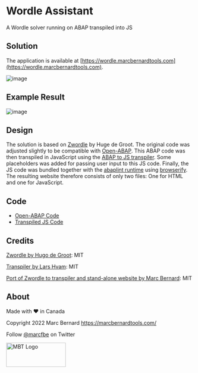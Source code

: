 # Wordle Assistant

A Wordle solver running on ABAP transpiled into JS

## Solution

The application is available at [https://wordle.marcbernardtools.com](https://wordle.marcbernardtools.com).

![image](https://user-images.githubusercontent.com/59966492/194975012-fba4d76c-293e-47c8-bb1a-ba960230f4b7.png)

## Example Result

![image](https://user-images.githubusercontent.com/59966492/194975219-1d377dc6-5286-4148-9cab-66339d365dbb.png)

## Design

The solution is based on [Zwordle](https://github.com/hdegroot/zwordle) by Huge de Groot. The original code was adjusted slightly to be compatible with [Open-ABAP](https://github.com/open-abap/open-abap). This ABAP code was then transpiled in JavaScript using the [ABAP to JS transpiler](https://github.com/abaplint/transpiler). Some placeholders was added for passing user input to this JS code. Finally, the 
JS code was bundled together with the [abaplint runtime](https://github.com/abaplint/abaplint) using [browserify](https://browserify.org/). The resulting website therefore consists of only two files: One for HTML and one for JavaScript.

## Code

- [Open-ABAP Code](https://github.com/Marc-Bernard-Tools/Wordle-on-ABAP/blob/main/abap/zwordle.abap)
- [Transpiled JS Code](https://github.com/Marc-Bernard-Tools/Wordle-on-ABAP/blob/main/abap/abap.js)

## Credits

[Zwordle by Hugo de Groot](https://github.com/hdegroot/zwordle): MIT

[Transpiler by Lars Hvam](https://github.com/abaplint/transpiler): MIT

[Port of Zwordle to transpiler and stand-alone website by Marc Bernard](https://github.com/mbtools): MIT

## About

Made with :heart: in Canada

Copyright 2022 Marc Bernard <https://marcbernardtools.com/>

Follow [@marcfbe](https://twitter.com/marcfbe) on Twitter

<p><a href="https://marcbernardtools.com/"><img width="160" height="65" src="https://marcbernardtools.com/info/MBT_Logo_640x250_on_Gray.png" alt="MBT Logo"></a></p>
